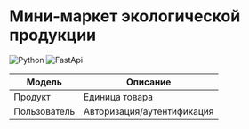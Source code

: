 # Мини-маркет экологической продукции

![Python](https://img.shields.io/badge/-Python-lightgrey?style=for-the-badge&logo=python) ![FastApi](https://img.shields.io/badge/-FastApi-ff69b4?style=for-the-badge&logo=fastapi)


| Модель | Описание |
| ---- | ---- |
| Продукт | Единица товара |
| Пользователь | Авторизация/аутентификация |
